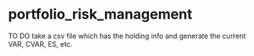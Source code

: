 # portfolio_risk_management

TO DO
take a csv file which has the holding info and generate the current VAR, CVAR, ES, etc.
